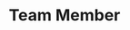 ---
title: Team Member
image: /images/team/shaileshphoto.jpg
twitterIcon: 'FaTwitter'
facebookIcon: 'FaFacebookF'
instagramIcon: 'FaInstagram'
linkedinIcon: 'FaDiscord'
memberName: Shailesh 
maslow: Shailesh Nagalingam is passionate about entrepreneurship and contributing to the betterment of the world. He enjoys traveling and spending time with his friends and family
designation: People Person (Placeholder)
discordlink: https://discordapp.com/users/763930146495004702
---
